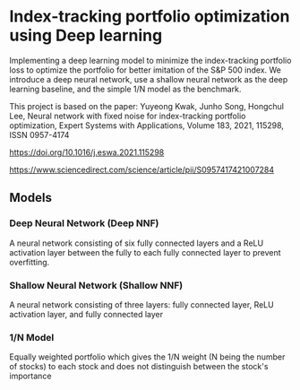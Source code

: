# Index-tracking portfolio optimization using Deep learning

Implementing a deep learning model to minimize the index-tracking portfolio loss to optimize the portfolio for better imitation of the S&P 500 index. We introduce a deep neural network, use a shallow neural network as the deep learning baseline, and the simple 1/N model as the benchmark.

This project is based on the paper:
Yuyeong Kwak, Junho Song, Hongchul Lee,
Neural network with fixed noise for index-tracking portfolio optimization,
Expert Systems with Applications,
Volume 183,
2021,
115298,
ISSN 0957-4174

https://doi.org/10.1016/j.eswa.2021.115298

https://www.sciencedirect.com/science/article/pii/S0957417421007284

##  Models

### Deep Neural Network (Deep NNF)
A neural network consisting of six fully connected layers and a ReLU activation layer between the fully to each fully connected layer to prevent overfitting.

### Shallow Neural Network (Shallow NNF)
A neural network consisting of three layers: fully connected layer, ReLU activation layer, and fully connected layer

### 1/N Model
Equally weighted portfolio which gives the 1/N weight (N being the number of stocks) to each stock and does not distinguish between the stock's importance